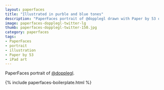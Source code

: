 ```yaml
---
layout: paperfaces
title: "Illustrated in purble and blue tones"
description: "PaperFaces portrait of @dopplegl drawn with Paper by 53 on an iPad."
image: paperfaces-dopplegl-twitter-lg
thumb: paperfaces-dopplegl-twitter-150.jpg
category: paperfaces
tags: 
- PaperFaces
- portrait
- illustration
- Paper by 53
- iPad art
---
```


PaperFaces portrait of [@dopplegl](http://twitter.com/dopplegl).

{% include paperfaces-boilerplate.html %}